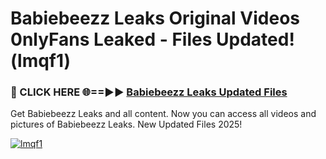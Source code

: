 # Babiebeezz Leaks Original Videos 0nlyFans Leaked - Files Updated! (lmqf1)

<h3>🔴 CLICK HERE 🌐==►► <a href="https://tinyurl.com/ehrbuxhb" rel="nofollow">Babiebeezz Leaks Updated Files</a></h3>

Get Babiebeezz Leaks and all content. Now you can access all videos and pictures of Babiebeezz Leaks. New Updated Files 2025!

[![lmqf1](https://i.imgur.com/lVYEuWS.gif)](https://tinyurl.com/ehrbuxhb)
